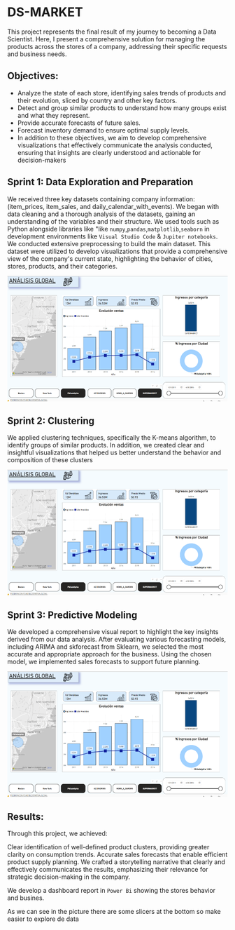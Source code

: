 
# DS-MARKET

This project represents the final result of my journey to becoming a Data Scientist. Here, I present a comprehensive solution for managing the products across the stores of a company, addressing their specific requests and business needs.

## Objectives:
* Analyze the state of each store, identifying sales trends of products and their evolution, sliced by country and other key factors.
* Detect and group similar products to understand how many groups exist and what they represent.
* Provide accurate forecasts of future sales.
* Forecast inventory demand to ensure optimal supply levels.
* In addition to these objectives, we aim to develop comprehensive visualizations that effectively communicate the analysis conducted, ensuring that insights are clearly   understood and actionable for decision-makers

## Sprint 1: Data Exploration and Preparation

We received three key datasets containing company information: (item_prices, item_sales, and daily_calendar_with_events).
We began with data cleaning and a thorough analysis of the datasets, gaining an understanding of the variables and their structure. We used tools such as Python alongside libraries like "like `numpy`,`pandas`,`matplotlib`,`seaborn`  in development environments like `Visual Studio Code` & `Jupiter notebooks`.
We conducted extensive preprocessing to build the main dataset. This dataset were utilized to develop visualizations that provide a comprehensive view of the company's current state, highlighting the behavior of cities, stores, products, and their categories. 

![Alt text](utils/General_analysis_Dashboard.png)

## Sprint 2: Clustering 

We applied clustering techniques, specifically the K-means algorithm, to identify groups of similar products.
In addition, we created clear and insightful visualizations that helped us better understand the behavior and composition of these clusters

![Alt text](utils/General_analysis_Dashboard.png)


## Sprint 3: Predictive Modeling

We developed a comprehensive visual report to highlight the key insights derived from our data analysis. After evaluating various forecasting models, including ARIMA and skforecast from Sklearn, we selected the most accurate and appropriate approach for the business. Using the chosen model, we implemented sales forecasts to support future planning.

![Alt text](utils/General_analysis_Dashboard.png)



## Results:

Through this project, we achieved:

Clear identification of well-defined product clusters, providing greater clarity on consumption trends.
Accurate sales forecasts that enable efficient product supply planning.
We crafted a storytelling narrative that clearly and effectively communicates the results, emphasizing their relevance for strategic decision-making in the company.

We develop a dashboard report in `Power Bi` showing the stores behavior and busines. 



As we can see in the picture there are some slicers at the bottom so make easier to explore de data
